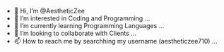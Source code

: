 - 👋 Hi, I’m @AestheticZee
- 👀 I’m interested in Coding and Programming ...
- 🌱 I’m currently learning Programming Languages ...
- 💞️ I’m looking to collaborate with Clients ...
- 📫 How to reach me by searchhing my username (aestheticzee710) ...

<!---
AestheticZee/AestheticZee is a ✨ special ✨ repository because its `README.md` (this file) appears on your GitHub profile.
You can click the Preview link to take a look at your changes.
--->
